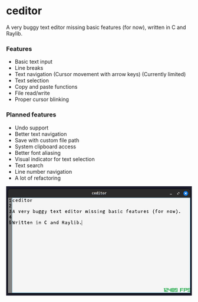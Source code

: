 # ceditor

A very buggy text editor missing basic features (for now), written in C and Raylib.

### Features
- Basic text input
- Line breaks
- Text navigation (Cursor movement with arrow keys) (Currently limited)
- Text selection
- Copy and paste functions
- File read/write
- Proper cursor blinking

### Planned features
- Undo support
- Better text navigation
- Save with custom file path
- System clipboard access
- Better font aliasing
- Visual indicator for text selection
- Text search
- Line number navigation
- A lot of refactoring

![ceditor screenshot](assets/images/ceditor.png)